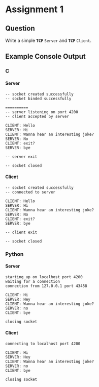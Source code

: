 # Assignment 1

## Question

Write a simple **`TCP`** `Server` and **`TCP`** `Client`.

## Example Console Output

### C

#### Server

```
-- socket created successfully
-- socket binded successfully

==========
-- server listening on port 4200
-- client accepted by server

CLIENT: Hello
SERVER: Hi
CLIENT: Wanna hear an interesting joke?
SERVER: No
CLIENT: exit?
SERVER: bye

-- server exit

-- socket closed
```

#### Client

```
-- socket created successfully
-- connected to server

CLIENT: Hello
SERVER: Hi
CLIENT: Wanna hear an interesting joke?
SERVER: No
CLIENT: exit?
SERVER: bye

-- client exit

-- socket closed
```

### Python

#### Server
```
starting up on localhost port 4200
waiting for a connection
connection from 127.0.0.1 port 43458

CLIENT: Hi
SERVER: Hey
CLIENT: Wanna hear an interesting joke?
SERVER: no
CLIENT: bye

closing socket
```

#### Client
```
connecting to localhost port 4200

CLIENT: Hi
SERVER: Hey
CLIENT: Wanna hear an interesting joke?
SERVER: no
CLIENT: bye

closing socket
```

